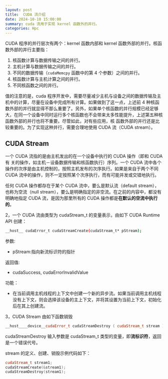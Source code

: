 ```yaml
---
layout: post
title:  CUDA 流介绍
date: 2024-10-10 15:00:00
summary: cuda 流用于实现 kernel 函数外的并行。
categories: Hpc
---
```


CUDA 程序的并行层次有两个：kernel 函数内部和 kernel 函数外部的并行。核函数外部的并行主要指：
1. 核函数计算与数据传输之间的并行。
2. 主机计算与数据传输之间的并行。
3. 不同的数据传输（`cudaMemcpy` 函数中的第 4 个参数）之间的并行。
4. 核函数计算与主机计算之间的并行。
5. 不同核函数之间的并行。

值的注意的是，cuda 程序开发中，需要尽量减少主机与设备之间的数据传输及主机中的计算，尽量在设备中完成所有计算。如果做到了这一点，上述前 4 种核函数外部的并行就显得不那么重要了。另外，如果单个核函数的并行规模已经足够大，在同一个设备中同时运行多个核函数也不会带来太多性能提升，上述第五种核函数外部的并行也将不重要。尽管如此，对有些应用，核
函数外部的并行还是比较重要的。为了实现这种并行，需要合理地使用 CUDA 流（CUDA stream）。

## CUDA Stream

一个 CUDA 流指的是由主机发出的在一个设备中执行的 CUDA 操作（即和 CUDA 有
关的操作，如主机－设备数据传输和核函数执行）序列。一个 CUDA 流中各个操作的次序是由主机控制的，按照主机发布的次序执行。如果是来自于两个不同 CUDA 流中的操作，则不一定按照某个次序执行，而有可能并发或交错地执行。

任何 CUDA 操作都存在于某个 CUDA 流中，要么是默认流（default stream），也称为空流（null stream），要么是明确指定的非空流。在之前的内容中，都没有明确地指定 CUDA 流，是因为那里所有的 CUDA 操作都是**在默认的空流中执行的**。

2，一个 CUDA 流由类型为 cudaStream_t 的变量表示，由如下 CUDA Runtime API 创建：
```bash
__host__ ​cudaError_t cudaStreamCreate(cudaStream_t* pStream);
```
参数:
   - pStream:指向新流标识符的指针

返回值:
   - cudaSuccess, cudaErrorInvalidValue

功能：
   - 在当前调用主机线程的上下文中创建一个新的异步流。如果当前调用主机线程没有上下文，则会选择该设备的主上下文，并将其设置为当前上下文，初始化后在其上创建流。

3，CUDA Stream 由如下函数销毁

```cpp
__host__​__device__​cudaError_t cudaStreamDestroy ( cudaStream_t stream )
```

cudaStreamDestroy 输入参数是 cudaStream_t 类型的变量，即**流标识符**，返回是一个错误代号。

stream 的定义、创建、销毁示例代码如下：

```cpp
cudaStream_t stream1;
cudaStreamCreate(&stream1);
cudaStreamDestroy(stream1);
```